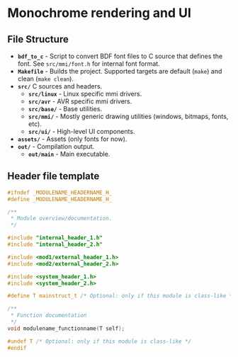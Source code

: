 # Monochrome rendering and UI

## File Structure
- **`bdf_to_c`** - Script to convert BDF font files to C source that defines the font. See `src/mmi/font.h` for internal font format.
- **`Makefile`** - Builds the project. Supported targets are default (`make`) and clean (`make clean`).
- **`src/`** C sources and headers.
  - **`src/linux`** - Linux specific mmi drivers.
  - **`src/avr`** - AVR specific mmi drivers.
  - **`src/base/`** - Base utilities.
  - **`src/mmi/`** - Mostly generic drawing utilities (windows, bitmaps, fonts, etc).
  - **`src/ui/`** - High-level UI components.
- **`assets/`** - Assets (only fonts for now).
- **`out/`** - Compilation output.
  - **`out/main`** - Main executable.

## Header file template
```c
#ifndef _MODULENAME_HEADERNAME_H_
#define _MODULENAME_HEADERNAME_H_

/**
 * Module overview/documentation.
 */

#include "internal_header_1.h"
#include "internal_header_2.h"

#include <mod1/external_header_1.h>
#include <mod2/external_header_2.h>

#include <system_header_1.h>
#include <system_header_2.h>

#define T mainstruct_t /* Optional: only if this module is class-like */

/**
 * Function documentation
 */
void modulename_functionname(T self);

#undef T /* Optional: only if this module is class-like */
#endif
```
